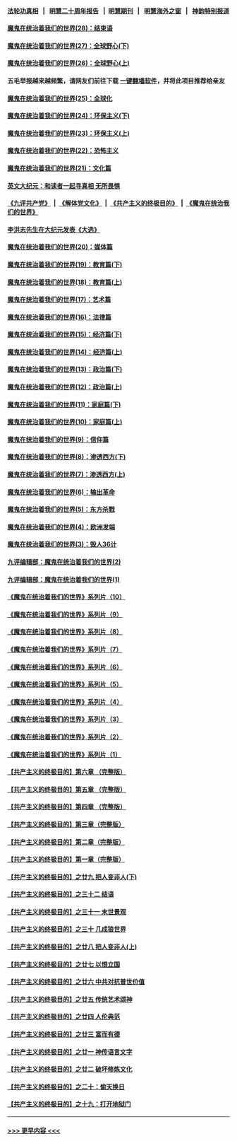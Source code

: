 #### [法轮功真相](https://github.com/gfw-breaker/truth/blob/master/README.md?t=0) &nbsp;&nbsp;|&nbsp;&nbsp; [明慧二十周年报告](https://github.com/gfw-breaker/mh-reports/blob/master/README.md?t=0) &nbsp;&nbsp;|&nbsp;&nbsp;[明慧期刊](https://github.com/gfw-breaker/mh-qikan) &nbsp;&nbsp;|&nbsp;&nbsp; [明慧海外之窗](https://github.com/gfw-breaker/mh-news/blob/master/README.md?t=0) &nbsp;&nbsp;|&nbsp;&nbsp; [神韵特别报道](https://github.com/gfw-breaker/mh-news/blob/master/shenyun.md?t=0)
#### [魔鬼在统治着我们的世界(28)：结束语](../pages/nsc422/n10936246.md?t=06272151) 
#### [魔鬼在统治着我们的世界(27)：全球野心(下)](../pages/nsc422/n10928319.md?t=06272151) 
#### [魔鬼在统治着我们的世界(26)：全球野心(上)](../pages/nsc422/n10900318.md?t=06272151) 
#### 五毛举报越来越频繁，请网友们前往下载 [一键翻墙软件](https://github.com/gfw-breaker/ssr-accounts)，并将此项目推荐给亲友
#### [魔鬼在统治着我们的世界(25)：全球化](../pages/nsc422/n10788205.md?t=06272151) 
#### [魔鬼在统治着我们的世界(24)：环保主义(下)](../pages/nsc422/n10695307.md?t=06272151) 
#### [魔鬼在统治着我们的世界(23)：环保主义(上)](../pages/nsc422/n10688613.md?t=06272151) 
#### [魔鬼在统治着我们的世界(22)：恐怖主义](../pages/nsc422/n10614727.md?t=06272151) 
#### [魔鬼在统治着我们的世界(21)：文化篇](../pages/nsc422/n10597706.md?t=06272151) 
#### [英文大纪元：和读者一起寻真相 无所畏惧](../pages/nsc422/n12542027.md?t=06272151) 
#### [《九评共产党》](https://github.com/begood0513/9ping.md/blob/master/README.md) &nbsp;|&nbsp; [《解体党文化》](../../../../jtdwh.md/blob/master/README.md)  &nbsp;|&nbsp; [《共产主义的终极目的》](../../../../gczydzjmd.md/blob/master/README.md) &nbsp;|&nbsp; [《魔鬼在统治我们的世界》](../../../../mgztzwmdsj.md/blob/master/README.md) 
#### [李洪志先生在大纪元发表《大选》](../pages/nsc422/n12534746.md?t=06272151) 
#### [魔鬼在统治着我们的世界(20)：媒体篇](../pages/nsc422/n10586579.md?t=06272151) 
#### [魔鬼在统治着我们的世界(19)：教育篇(下)](../pages/nsc422/n10564808.md?t=06272151) 
#### [魔鬼在统治着我们的世界(18)：教育篇(上)](../pages/nsc422/n10526970.md?t=06272151) 
#### [魔鬼在统治着我们的世界(17)：艺术篇](../pages/nsc422/n10499093.md?t=06272151) 
#### [魔鬼在统治着我们的世界(16)：法律篇](../pages/nsc422/n10485969.md?t=06272151) 
#### [魔鬼在统治着我们的世界(15)：经济篇(下)](../pages/nsc422/n10469975.md?t=06272151) 
#### [魔鬼在统治着我们的世界(14)：经济篇(上)](../pages/nsc422/n10457370.md?t=06272151) 
#### [魔鬼在统治着我们的世界(13)：政治篇(下)](../pages/nsc422/n10448270.md?t=06272151) 
#### [魔鬼在统治着我们的世界(12)：政治篇(上)](../pages/nsc422/n10444576.md?t=06272151) 
#### [魔鬼在统治着我们的世界(11)：家庭篇(下)](../pages/nsc422/n10440961.md?t=06272151) 
#### [魔鬼在统治着我们的世界(10)：家庭篇(上)](../pages/nsc422/n10435448.md?t=06272151) 
#### [魔鬼在统治着我们的世界(9)：信仰篇](../pages/nsc422/n10432159.md?t=06272151) 
#### [魔鬼在统治着我们的世界(8)：渗透西方(下)](../pages/nsc422/n10429603.md?t=06272151) 
#### [魔鬼在统治着我们的世界(7)：渗透西方(上)](../pages/nsc422/n10426013.md?t=06272151) 
#### [魔鬼在统治着我们的世界(6)：输出革命](../pages/nsc422/n10421536.md?t=06272151) 
#### [魔鬼在统治着我们的世界(5)：东方杀戮](../pages/nsc422/n10417707.md?t=06272151) 
#### [魔鬼在统治着我们的世界(4)：欧洲发端](../pages/nsc422/n10414890.md?t=06272151) 
#### [魔鬼在统治着我们的世界(3)：毁人36计](../pages/nsc422/n10411583.md?t=06272151) 
#### [九评编辑部：魔鬼在统治着我们的世界(2)](../pages/nsc422/n10410036.md?t=06272151) 
#### [九评编辑部：魔鬼在统治着我们的世界(1)](../pages/nsc422/n10406825.md?t=06272151) 
#### [《魔鬼在统治着我们的世界》系列片（10）](../pages/nsc422/n12292670.md?t=06272151) 
#### [《魔鬼在统治着我们的世界》系列片（9）](../pages/nsc422/n12290859.md?t=06272151) 
#### [《魔鬼在统治着我们的世界》系列片（8）](../pages/nsc422/n12287445.md?t=06272151) 
#### [《魔鬼在统治着我们的世界》系列片（7）](../pages/nsc422/n12283425.md?t=06272151) 
#### [《魔鬼在统治着我们的世界》系列片（6）](../pages/nsc422/n12282314.md?t=06272151) 
#### [《魔鬼在统治着我们的世界》系列片（5）](../pages/nsc422/n12281419.md?t=06272151) 
#### [《魔鬼在统治着我们的世界》系列片（4）](../pages/nsc422/n12274024.md?t=06272151) 
#### [《魔鬼在统治着我们的世界》系列片（3）](../pages/nsc422/n12271322.md?t=06272151) 
#### [《魔鬼在统治着我们的世界》系列片（2）](../pages/nsc422/n12269049.md?t=06272151) 
#### [《魔鬼在统治着我们的世界》系列片（1）](../pages/nsc422/n12267575.md?t=06272151) 
#### [【共产主义的终极目的】第六章 （完整版）](../pages/nsc422/n11428913.md?t=06272151) 
#### [【共产主义的终极目的】第五章 （完整版）](../pages/nsc422/n11428912.md?t=06272151) 
#### [【共产主义的终极目的】第四章 （完整版）](../pages/nsc422/n11428907.md?t=06272151) 
#### [【共产主义的终极目的】第三章（完整版）](../pages/nsc422/n11428848.md?t=06272151) 
#### [【共产主义的终极目的】第二章（完整版）](../pages/nsc422/n11428831.md?t=06272151) 
#### [【共产主义的终极目的】第一章（完整版）](../pages/nsc422/n11417651.md?t=06272151) 
#### [【共产主义的终极目的】之廿九 把人变非人(下)](../pages/nsc422/n11344140.md?t=06272151) 
#### [【共产主义的终极目的】之三十二 结语](../pages/nsc422/n11360535.md?t=06272151) 
#### [【共产主义的终极目的】之三十一 末世景观](../pages/nsc422/n11351129.md?t=06272151) 
#### [【共产主义的终极目的】之三十 几成狼世界](../pages/nsc422/n11348280.md?t=06272151) 
#### [【共产主义的终极目的】之廿八 把人变非人(上)](../pages/nsc422/n11340492.md?t=06272151) 
#### [【共产主义的终极目的】之廿七 以恨立国](../pages/nsc422/n11336944.md?t=06272151) 
#### [【共产主义的终极目的】之廿六 中共对抗普世价值](../pages/nsc422/n11324785.md?t=06272151) 
#### [【共产主义的终极目的】之廿五 传统艺术颂神](../pages/nsc422/n11296396.md?t=06272151) 
#### [【共产主义的终极目的】之廿四 人伦典范](../pages/nsc422/n11296397.md?t=06272151) 
#### [【共产主义的终极目的】之廿三 富而有德](../pages/nsc422/n11283598.md?t=06272151) 
#### [【共产主义的终极目的】之廿一 神传语言文字](../pages/nsc422/n11263265.md?t=06272151) 
#### [【共产主义的终极目的】之廿二 破坏修炼文化](../pages/nsc422/n11245728.md?t=06272151) 
#### [【共产主义的终极目的】之二十：偷天换日](../pages/nsc422/n11238846.md?t=06272151) 
#### [【共产主义的终极目的】之十九：打开地狱门](../pages/nsc422/n11206376.md?t=06272151) 

----
#### [ >>> 更早内容 <<< ](../indexes/nsc422-earlier.md)
